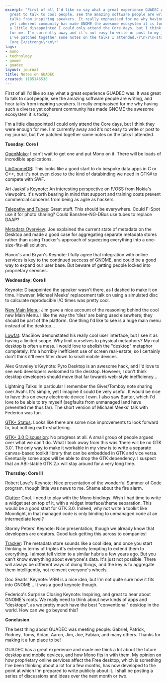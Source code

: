 ```yaml
---
excerpt: "First of all I'd like so say what a great experience GUADEC was. It was
  great to talk to cool people, see the amazing software people are writing, and hear
  talks from inspiring speakers. It really emphasised for me why having such a diverse
  yet coherent community has made GNOME the awesome ecosystem it is today.\r\n\r\nI'm
  a little disappointed I could only attend the Core days, but I think they were enough
  for me. I'm currently away and it's not easy to write or post to my journal, but
  I've patched together some notes on the talks I attended.\r\n\r\n<strong>Tuesday:
  Core I</strong>\r\n\r"
tags:
- mono
- technology
- gnome
- guadec
layout: journal
title: Notes on GUADEC
created: 1185146538
---
```

First of all I'd like so say what a great experience GUADEC was. It was great to talk to cool people, see the amazing software people are writing, and hear talks from inspiring speakers. It really emphasised for me why having such a diverse yet coherent community has made GNOME the awesome ecosystem it is today.

I'm a little disappointed I could only attend the Core days, but I think they were enough for me. I'm currently away and it's not easy to write or post to my journal, but I've patched together some notes on the talks I attended.

<strong>Tuesday: Core I</strong>

<a href="http://guadec.org/node/591">OpenMoko</a>: I can't wait to get one and put Mono on it. There will be loads of incredible applications.

<a href="http://guadec.org/node/550">LibGnomeDB</a>: This looks like a good start to do bespoke data apps in C or C++, but it's not even close to the kind of databinding we need in GTK# to compete with SWF.

Ari Jaaksi's Keynote: An interesting perspective on F/OSS from Nokia's viewpoint. It's worth bearing in mind that support and training costs prevent commercial concerns from being as agile as hackers.

<a href="http://guadec.org/node/553">Telepathy and Tubes</a>: Great stuff. This should be everywhere. Could F-Spot use it for photo sharing? Could Banshee-NG-DBus use tubes to replace DAAP?

<a href="http://guadec.org/node/614">Metadata Overview</a>: Joe explained the current state of metadata on the Desktop and made a good case for aggregating separate metadata stores rather than using Tracker's approach of squeezing everything into a one-size-fits-all solution.

Havoc's and Bryan's Keynote: I fully agree that integration with online services is key to the continued success of GNOME, and could be a good way to expand our user base. But beware of getting people locked into proprietary services.


<strong>Wednesday: Core II</strong>

Keynote: Disappointed the speaker wasn't there, as I dashed to make it on time. However, Michael Meeks' replacement talk on using a simulated disc to calculate reproducible I/O times was pretty cool.

<a href="http://guadec.org/node/635">New Main Menu</a>: Jim gave a nice account of the reasoning behind the cool new Main Menu. I like the way the 'tiles' are being used elsewhere; they should be part of the platform. One thing I'd like to see is a huge main menu instead of the desktop...

<a href="http://guadec.org/node/541">Lowfat</a>: MacSlow demonstated his really cool user interface, but I see it as having a limited scope. Why limit ourselves to physical metaphors? My real desktop is often a mess. I would love to abolish the "desktop" metaphor completely. It's a horribly inefficient use of screen real-estate, so I certainly don't think it'll ever filter down to small mobile devices.

Alex Graveley's Keynote: Pyro Desktop is an awesome hack, and I'd love to see web developers welcomed to the desktop. However, I don't think desktop developers should move that far towards web-style inefficiency...

Lightning Talks: In particular I remember the Giver/Tomboy note sharing over Avahi. It's simple, yet I imagine it could be very useful. It would be nice to have this on every electronic device I own. I also saw Banter, which I'd love to be able to try myself (segfaults from unmanaged land have prevented me thus far). The short version of Michael Meeks' talk with Federico was fun.

<a href="http://guadec.org/node/596">GTK+ Status</a>: Looks like there are some nice improvements to look forward to, but nothing earth-shattering.

<a href="http://guadec.org/node/615"> GTK+ 3.0 Discussion</a>: No progress at all. A small group of people argued over what we can't do. What I took away from this was 'there will be no GTK 3.0'. The only way to make it workable in my view is to write a separate canvas-based toolkit library that can be embedded in GTK and vice versa. Eventually some apps will be able to drop the GTK dependency. I suspect that an ABI-stable GTK 2.x will stay around for a very long time.


<strong>Thursday: Core III</strong>

Robert Love's Keynote: Nice presentation of the wonderful Summer of Code program, though little was news to me. Shame about the fire alarm.

<a href="http://guadec.org/node/579">Clutter</a>: Cool. I need to play with the Mono bindings. Wish I had time to write a widget set on top of it, with a widget interface/theme separation. This would be a good start for GTK 3.0. Indeed, why not write a toolkit like Moonlight, in that managed code is only binding to unmanaged code at an intermediate level?

Stormy Peters' Keynote: Nice presentation, though we already know that developers are creators. Good luck getting this across to companies!

<a href="http://guadec.org/node/567">Tracker</a>: The metadata store sounds like a cool idea, and once you start thinking in terms of triples it's extremely tempting to extend them to everything. I almost fell victim to a similar hubris a few years ago. But you can't know everything about everyone's data. It's just not possible. There will always be different ways of doing things, and the key is to aggregate them intelligently, not reinvent everyone's wheels.

Doc Searls' Keynote: VRM is a nice idea, but I'm not quite sure how it fits into GNOME... It was a good keynote though.

Federico's Surprise Closing Keynote: Inspiring, and great to hear about GNOME's roots. We really need to think about new kinds of apps and "desktops", as we pretty much have the best "conventional" desktop in the world. How can we go beyond this?

<strong>Conclusion</strong>

The best thing about GUADEC was meeting people: Gabriel, Patrick, Rodney, Toms, Aidan, Aaron, Jim, Joe, Fabian, and many others. Thanks for making it a fun place to be!

GUADEC has a great experience and made me think a lot about the future desktop and mobile devices, and how Mono fits in with them. My opinion on how proprietary online services affect the Free desktop, which is something I've been thinking about a lot for a few months, has now developed to the point at which I'm prepared to write publicly about it. I shall be posting a series of discussions and ideas over the next month or two.
